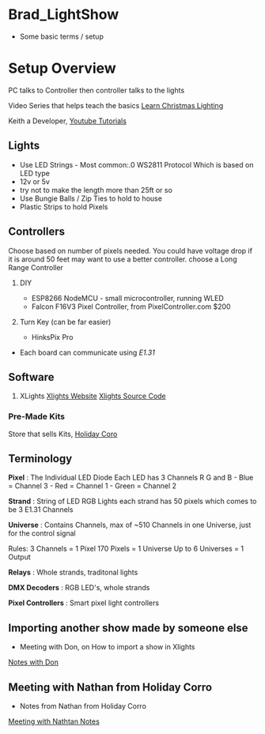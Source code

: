 # Brad_LightShow

- Some basic terms / setup

# Setup Overview

PC talks to Controller then controller talks to the lights

Video Series that helps teach the basics [Learn Christmas Lighting](https://www.youtube.com/channel/UCXVmdAdDtjZrvZVEIbfaZCg)

Keith a Developer, [Youtube Tutorials](https://www.youtube.com/channel/UCVOKeP2mWsBEKqqHkT0QndQ/videos)

## Lights

- Use LED Strings - Most common:.0 WS2811 Protocol Which is based on LED type
- 12v or 5v
- try not to make the length more than 25ft or so
- Use Bungie Balls / Zip Ties to hold to house
- Plastic Strips to hold Pixels

## Controllers

Choose based on number of pixels needed. You could have voltage drop if it is around 50 feet may want to use a better controller.
choose a Long Range Controller

1. DIY
    - ESP8266 NodeMCU - small microcontroller, running WLED
    - Falcon F16V3 Pixel Controller, from PixelController.com $200

2. Turn Key (can be far easier)
    - HinksPix Pro

- Each board can communicate using *E1.31*

## Software

1. XLights 
    [Xlights Website](https://xlights.org/)
    [Xlights Source Code](https://github.com/smeighan/xLights)

### Pre-Made Kits

Store that sells Kits, [Holiday Coro](https://Holidaycoro.com)


## Terminology

**Pixel** : The Individual LED Diode
    Each LED has 3 Channels R G and B
        - Blue = Channel 3
        - Red = Channel 1
        - Green = Channel 2

**Strand** : String of LED RGB Lights
    each strand has 50 pixels which comes to be 3 E1.31 Channels

**Universe** : Contains Channels, max of ~510 Channels in one Universe, just for the control signal

Rules:
3 Channels = 1 Pixel
170 Pixels = 1 Universe
Up to 6 Universes = 1 Output

**Relays** : Whole strands, traditonal lights

**DMX Decoders** : RGB LED's, whole strands

**Pixel Controllers** : Smart pixel light controllers



## Importing another show made by someone else

- Meeting with Don, on How to import a show in Xlights

[Notes with Don](/Importing_others_sequences.txt)

## Meeting with Nathan from Holiday Corro

- Notes from Nathan from Holiday Corro

[Meeting with Nathtan Notes](/Notes_From_Nathan.txt)